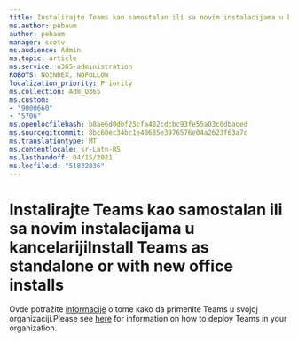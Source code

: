 ```yaml
---
title: Instalirajte Teams kao samostalan ili sa novim instalacijama u kancelariji
ms.author: pebaum
author: pebaum
manager: scotv
ms.audience: Admin
ms.topic: article
ms.service: o365-administration
ROBOTS: NOINDEX, NOFOLLOW
localization_priority: Priority
ms.collection: Adm_O365
ms.custom:
- "9000660"
- "5706"
ms.openlocfilehash: b8ae6d0dbf25cfa482cdcbc93fe55a03c0dbaced
ms.sourcegitcommit: 8bc60ec34bc1e40685e3976576e04a2623f63a7c
ms.translationtype: MT
ms.contentlocale: sr-Latn-RS
ms.lasthandoff: 04/15/2021
ms.locfileid: "51832036"
---
```

# <a name="install-teams-as-standalone-or-with-new-office-installs"></a><span data-ttu-id="08fa1-102">Instalirajte Teams kao samostalan ili sa novim instalacijama u kancelariji</span><span class="sxs-lookup"><span data-stu-id="08fa1-102">Install Teams as standalone or with new office installs</span></span>

<span data-ttu-id="08fa1-103">Ovde potražite [informacije](https://docs.microsoft.com/alchemyinsights/installing-teams-as-standalone-or-with-new-existing-office-installs) o tome kako da primenite Teams u svojoj organizaciji.</span><span class="sxs-lookup"><span data-stu-id="08fa1-103">Please see [here](https://docs.microsoft.com/alchemyinsights/installing-teams-as-standalone-or-with-new-existing-office-installs) for information on how to deploy Teams in your organization.</span></span>
